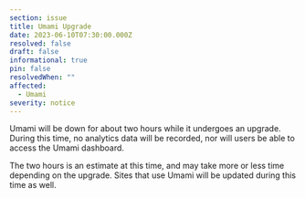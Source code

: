 ```yaml
---
section: issue
title: Umami Upgrade
date: 2023-06-10T07:30:00.000Z
resolved: false
draft: false
informational: true
pin: false
resolvedWhen: ""
affected:
  - Umami
severity: notice
---
```

Umami will be down for about two hours while it undergoes an upgrade. During this time, no analytics data will be recorded, nor will users be able to access the Umami dashboard.

The two hours is an estimate at this time, and may take more or less time depending on the upgrade. Sites that use Umami will be updated during this time as well.
